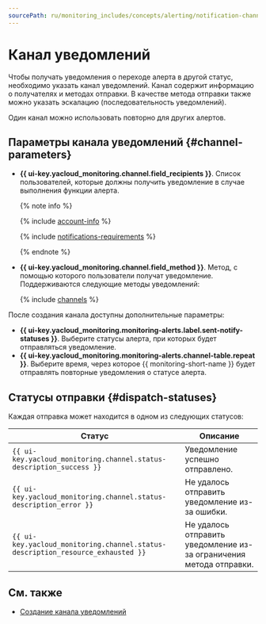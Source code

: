 ```yaml
---
sourcePath: ru/monitoring_includes/concepts/alerting/notification-channel.md
---
```

# Канал уведомлений

Чтобы получать уведомления о переходе алерта в другой статус, необходимо указать канал уведомлений. Канал содержит информацию о получателях и методах отправки. В качестве метода отправки также можно указать эскалацию (последовательность уведомлений).

Один канал можно использовать повторно для других алертов.

## Параметры канала уведомлений {#channel-parameters}

* **{{ ui-key.yacloud_monitoring.channel.field_recipients }}**. Список пользователей, которые должны получить уведомление в случае выполнения функции алерта.

  {% note info %}

  {% include [account-info](../../../_includes/monitoring/account-info.md) %}

  {% include [notifications-requirements](../../../_includes/monitoring/notifications-requirements.md) %}

  {% endnote %}

* **{{ ui-key.yacloud_monitoring.channel.field_method }}**. Метод, с помощью которого пользователи получат уведомление. Поддерживаются следующие методы уведомлений:

  {% include [channels](../../../_includes/monitoring/channels.md) %}

После создания канала доступны дополнительные параметры:

* **{{ ui-key.yacloud_monitoring.monitoring-alerts.label.sent-notify-statuses }}**. Выберите статусы алерта, при которых будет отправляться уведомление.
* **{{ ui-key.yacloud_monitoring.monitoring-alerts.channel-table.repeat }}**. Выберите время, через которое {{ monitoring-short-name }} будет отправлять повторные уведомления о статусе алерта.

## Статусы отправки {#dispatch-statuses}

Каждая отправка может находится в одном из следующих статусов:

Статус | Описание
----- | -----
`{{ ui-key.yacloud_monitoring.channel.status-description_success }}` | Уведомление успешно отправлено.
`{{ ui-key.yacloud_monitoring.channel.status-description_error }}` | Не удалось отправить уведомление из-за ошибки.
`{{ ui-key.yacloud_monitoring.channel.status-description_resource_exhausted }}` | Не удалось отправить уведомление из-за ограничения метода отправки.

## См. также

* [Создание канала уведомлений](../../operations/alert/create-channel.md)
